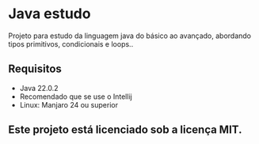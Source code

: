 # Java estudo
Projeto para estudo da linguagem java do básico ao avançado, abordando tipos primitivos, condicionais e loops..

## Requisitos
- Java 22.0.2
- Recomendado que se use o Intellij
- Linux: Manjaro 24 ou superior

## Este projeto está licenciado sob a licença MIT.